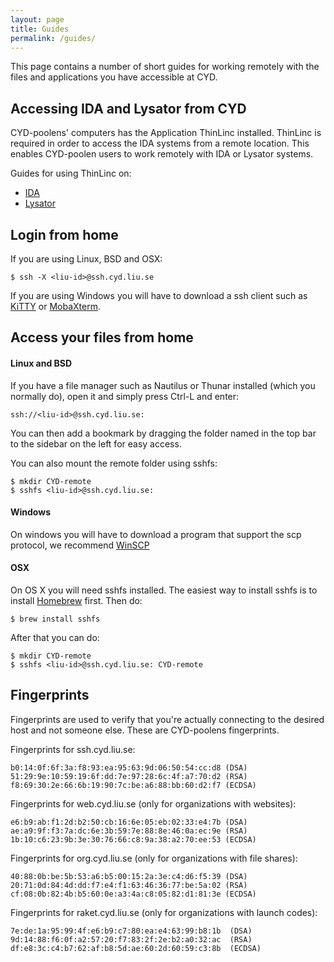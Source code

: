 ```yaml
---
layout: page
title: Guides
permalink: /guides/
---
```

This page contains a number of short guides for working remotely with the files and applications you have accessible at CYD.


## Accessing IDA and Lysator from CYD

CYD-poolens' computers has the Application ThinLinc installed. ThinLinc is required in order to access the IDA systems from a remote location. This enables CYD-poolen users to work remotely with IDA or Lysator systems. 

Guides for using ThinLinc on:

 - [IDA](https://www.ida.liu.se/~TDDC76/UPP_Course_Mtrl/tools/thinlinc/index.sv.shtml)
 - [Lysator](https://datorhandbok.lysator.liu.se/index.php/Fritz)


## Login from home

If you are using Linux, BSD and OSX:

    $ ssh -X <liu-id>@ssh.cyd.liu.se

If you are using Windows you will have to download a ssh client such as [KiTTY](http://www.9bis.net/kitty/) or [MobaXterm](http://mobaxterm.mobatek.net/).


## Access your files from home

#### Linux and BSD
If you have a file manager such as Nautilus or Thunar installed (which you normally do), open it and simply press Ctrl-L and enter:

    ssh://<liu-id>@ssh.cyd.liu.se:

You can then add a bookmark by dragging the folder named <liu-id> in the top bar to the sidebar on the left for easy access.

You can also mount the remote folder using sshfs:

    $ mkdir CYD-remote
    $ sshfs <liu-id>@ssh.cyd.liu.se:

#### Windows

On windows you will have to download a program that support the scp protocol, we recommend [WinSCP](http://winscp.net/eng/index.php)


#### OSX

On OS X you will need sshfs installed. The easiest way to install sshfs is to install [Homebrew](http://http://brew.sh/) first. Then do:

	$ brew install sshfs

After that you can do:

	$ mkdir CYD-remote
	$ sshfs <liu-id>@ssh.cyd.liu.se: CYD-remote



## Fingerprints

Fingerprints are used to verify that you're actually connecting to the desired host and not someone else. These are CYD-poolens fingerprints.

Fingerprints for ssh.cyd.liu.se:

    b0:14:0f:6f:3a:f8:93:ea:95:63:9d:06:50:54:cc:d8 (DSA)
    51:29:9e:10:59:19:6f:dd:7e:97:28:6c:4f:a7:70:d2 (RSA)
    f8:69:30:2e:66:6b:19:90:7c:be:a6:88:bb:60:d2:f7 (ECDSA)


Fingerprints for web.cyd.liu.se (only for organizations with websites):

    e6:b9:ab:f1:2d:b2:50:cb:16:6e:05:eb:02:33:e4:7b (DSA)
    ae:a9:9f:f3:7a:dc:6e:3b:59:7e:88:8e:46:0a:ec:9e (RSA)
    1b:10:c6:23:9b:3e:30:76:66:c8:9a:38:a2:70:ee:53 (ECDSA)

Fingerprints for org.cyd.liu.se (only for organizations with file shares):

    40:88:0b:be:5b:53:a6:b5:00:15:2a:3e:c4:d6:f5:39 (DSA)
    20:71:0d:84:4d:dd:f7:e4:f1:63:46:36:77:be:5a:02 (RSA)
    cf:08:0b:82:4b:b5:60:0e:a3:4a:c8:05:82:d1:81:3e (ECDSA)

Fingerprints for raket.cyd.liu.se (only for organizations with launch codes):

    7e:de:1a:95:99:4f:e6:b9:c7:80:ea:e4:63:99:b8:1b  (DSA)
    9d:14:88:f6:0f:a2:57:20:f7:83:2f:2e:b2:a0:32:ac  (RSA)
	df:e8:3c:c4:b7:62:af:b8:5d:ae:60:2d:60:59:c3:8b  (ECDSA)
